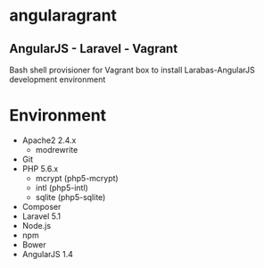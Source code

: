 # angularagrant

## AngularJS - Laravel - Vagrant 

Bash shell provisioner for Vagrant box to install Larabas-AngularJS development environment

# Environment

- Apache2 2.4.x
  - modrewrite
- Git
- PHP 5.6.x
  - mcrypt (php5-mcrypt)
  - intl (php5-intl)
  - sqlite (php5-sqlite)
- Composer
- Laravel 5.1
- Node.js
- npm
- Bower
- AngularJS 1.4
